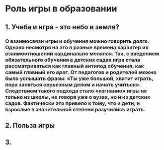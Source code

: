 # Роль игры в образовании
## 1. Учеба и игра - это небо и земля?
### О взаимосвязи игры и обучения можно говорить долго. Однако несмотря на это в разные времена характер их взаимоотношений кардинально менялся. Так, с введением обязательного обучения в детских садах игра стала рассматриваться как главный антипод обучения, как самый главный его *враг*. От педагогов и родителей можно было услышать фразы: «Ты уже большой, хватит играть, пора заняться серьезным делом и начать учиться». Следствием такого подхода стало «изгнание» игры не только из школы, не говоря уже о вузах, но и из детских садов. Фактически это привело к тому, что и дети, и взрослые в значительной степени разучились играть.
## 2. Польза игры
###
## 3. 
